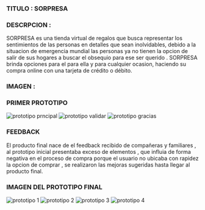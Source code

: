 ### TITULO : SORPRESA

### DESCRPCION :

SORPRESA es una tienda virtual de regalos que busca representar los sentimientos de las personas en detalles que sean inolvidables, debido a la situacion de emergencia mundial las personas ya no tienen la opcion de salir de sus hogares a buscar el obsequio para ese ser querido . SORPRESA brinda opciones para el para ella y para cualquier ocasion, haciendo su compra online con una tarjeta de crédito o débito.
### IMAGEN :


### PRIMER PROTOTIPO
![prototipo prncipal](https://github.com/aurelismoreno/LIM013-card-validation/blob/master/src/img/principal.jpeg)
![prototipo validar](https://github.com/aurelismoreno/LIM013-card-validation/blob/master/src/img/continuaryvalidar.jpeg)
![prototipo gracias](https://github.com/aurelismoreno/LIM013-card-validation/blob/master/src/img/gracias.jpeg)


### FEEDBACK
El producto final nace de el feedback recibido de compañeras y familiares , al prototipo inicial presentaba exceso de elementos , que influia de forma negativa en el proceso de compra porque el usuario no ubicaba con rapidez la opcion de comprar , se realizaron las mejoras sugeridas hasta llegar al producto final.

### IMAGEN DEL PROTOTIPO FINAL 
![prototipo 1](https://github.com/aurelismoreno/LIM013-card-validation/blob/master/src/img/Desktop%20-%201.png)
![prototipo 2](https://github.com/aurelismoreno/LIM013-card-validation/blob/master/src/img/Desktop%20-%202.png)
![prototipo 3](https://github.com/aurelismoreno/LIM013-card-validation/blob/master/src/img/Desktop%20-%203.png)
![prototipo 4](https://github.com/aurelismoreno/LIM013-card-validation/blob/master/src/img/Desktop%20-%204.png)
